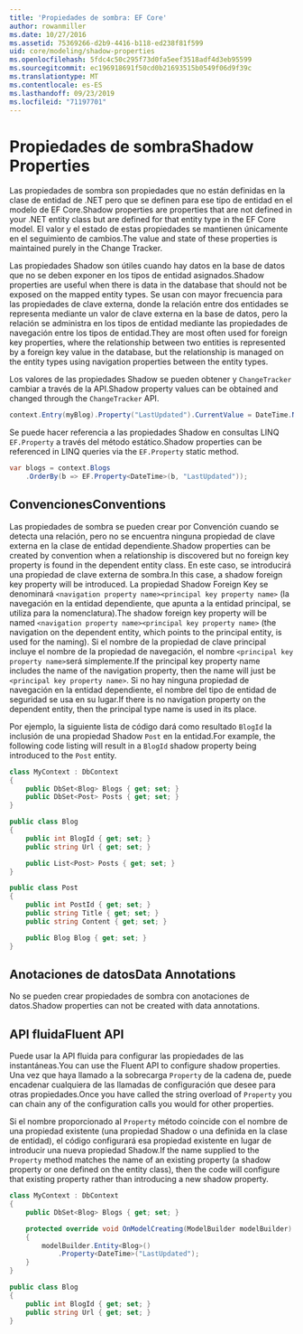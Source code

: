 ```yaml
---
title: 'Propiedades de sombra: EF Core'
author: rowanmiller
ms.date: 10/27/2016
ms.assetid: 75369266-d2b9-4416-b118-ed238f81f599
uid: core/modeling/shadow-properties
ms.openlocfilehash: 5fdc4c50c295f73d0fa5eef3518adf4d3eb95599
ms.sourcegitcommit: ec196918691f50cd0b21693515b0549f06d9f39c
ms.translationtype: MT
ms.contentlocale: es-ES
ms.lasthandoff: 09/23/2019
ms.locfileid: "71197701"
---
```

# <a name="shadow-properties"></a><span data-ttu-id="d9040-102">Propiedades de sombra</span><span class="sxs-lookup"><span data-stu-id="d9040-102">Shadow Properties</span></span>

<span data-ttu-id="d9040-103">Las propiedades de sombra son propiedades que no están definidas en la clase de entidad de .NET pero que se definen para ese tipo de entidad en el modelo de EF Core.</span><span class="sxs-lookup"><span data-stu-id="d9040-103">Shadow properties are properties that are not defined in your .NET entity class but are defined for that entity type in the EF Core model.</span></span> <span data-ttu-id="d9040-104">El valor y el estado de estas propiedades se mantienen únicamente en el seguimiento de cambios.</span><span class="sxs-lookup"><span data-stu-id="d9040-104">The value and state of these properties is maintained purely in the Change Tracker.</span></span>

<span data-ttu-id="d9040-105">Las propiedades Shadow son útiles cuando hay datos en la base de datos que no se deben exponer en los tipos de entidad asignados.</span><span class="sxs-lookup"><span data-stu-id="d9040-105">Shadow properties are useful when there is data in the database that should not be exposed on the mapped entity types.</span></span> <span data-ttu-id="d9040-106">Se usan con mayor frecuencia para las propiedades de clave externa, donde la relación entre dos entidades se representa mediante un valor de clave externa en la base de datos, pero la relación se administra en los tipos de entidad mediante las propiedades de navegación entre los tipos de entidad.</span><span class="sxs-lookup"><span data-stu-id="d9040-106">They are most often used for foreign key properties, where the relationship between two entities is represented by a foreign key value in the database, but the relationship is managed on the entity types using navigation properties between the entity types.</span></span>

<span data-ttu-id="d9040-107">Los valores de las propiedades Shadow se pueden obtener y `ChangeTracker` cambiar a través de la API.</span><span class="sxs-lookup"><span data-stu-id="d9040-107">Shadow property values can be obtained and changed through the `ChangeTracker` API.</span></span>

``` csharp
context.Entry(myBlog).Property("LastUpdated").CurrentValue = DateTime.Now;
```

<span data-ttu-id="d9040-108">Se puede hacer referencia a las propiedades Shadow en consultas LINQ `EF.Property` a través del método estático.</span><span class="sxs-lookup"><span data-stu-id="d9040-108">Shadow properties can be referenced in LINQ queries via the `EF.Property` static method.</span></span>

``` csharp
var blogs = context.Blogs
    .OrderBy(b => EF.Property<DateTime>(b, "LastUpdated"));
```

## <a name="conventions"></a><span data-ttu-id="d9040-109">Convenciones</span><span class="sxs-lookup"><span data-stu-id="d9040-109">Conventions</span></span>

<span data-ttu-id="d9040-110">Las propiedades de sombra se pueden crear por Convención cuando se detecta una relación, pero no se encuentra ninguna propiedad de clave externa en la clase de entidad dependiente.</span><span class="sxs-lookup"><span data-stu-id="d9040-110">Shadow properties can be created by convention when a relationship is discovered but no foreign key property is found in the dependent entity class.</span></span> <span data-ttu-id="d9040-111">En este caso, se introducirá una propiedad de clave externa de sombra.</span><span class="sxs-lookup"><span data-stu-id="d9040-111">In this case, a shadow foreign key property will be introduced.</span></span> <span data-ttu-id="d9040-112">La propiedad Shadow Foreign Key se denominará `<navigation property name><principal key property name>` (la navegación en la entidad dependiente, que apunta a la entidad principal, se utiliza para la nomenclatura).</span><span class="sxs-lookup"><span data-stu-id="d9040-112">The shadow foreign key property will be named `<navigation property name><principal key property name>` (the navigation on the dependent entity, which points to the principal entity, is used for the naming).</span></span> <span data-ttu-id="d9040-113">Si el nombre de la propiedad de clave principal incluye el nombre de la propiedad de navegación, el nombre `<principal key property name>`será simplemente.</span><span class="sxs-lookup"><span data-stu-id="d9040-113">If the principal key property name includes the name of the navigation property, then the name will just be `<principal key property name>`.</span></span> <span data-ttu-id="d9040-114">Si no hay ninguna propiedad de navegación en la entidad dependiente, el nombre del tipo de entidad de seguridad se usa en su lugar.</span><span class="sxs-lookup"><span data-stu-id="d9040-114">If there is no navigation property on the dependent entity, then the principal type name is used in its place.</span></span>

<span data-ttu-id="d9040-115">Por ejemplo, la siguiente lista de código dará como resultado `BlogId` la inclusión de una propiedad Shadow `Post` en la entidad.</span><span class="sxs-lookup"><span data-stu-id="d9040-115">For example, the following code listing will result in a `BlogId` shadow property being introduced to the `Post` entity.</span></span>

<!-- [!code-csharp[Main](samples/core/Modeling/Conventions/ShadowForeignKey.cs)] -->
``` csharp
class MyContext : DbContext
{
    public DbSet<Blog> Blogs { get; set; }
    public DbSet<Post> Posts { get; set; }
}

public class Blog
{
    public int BlogId { get; set; }
    public string Url { get; set; }

    public List<Post> Posts { get; set; }
}

public class Post
{
    public int PostId { get; set; }
    public string Title { get; set; }
    public string Content { get; set; }

    public Blog Blog { get; set; }
}
```

## <a name="data-annotations"></a><span data-ttu-id="d9040-116">Anotaciones de datos</span><span class="sxs-lookup"><span data-stu-id="d9040-116">Data Annotations</span></span>

<span data-ttu-id="d9040-117">No se pueden crear propiedades de sombra con anotaciones de datos.</span><span class="sxs-lookup"><span data-stu-id="d9040-117">Shadow properties can not be created with data annotations.</span></span>

## <a name="fluent-api"></a><span data-ttu-id="d9040-118">API fluida</span><span class="sxs-lookup"><span data-stu-id="d9040-118">Fluent API</span></span>

<span data-ttu-id="d9040-119">Puede usar la API fluida para configurar las propiedades de las instantáneas.</span><span class="sxs-lookup"><span data-stu-id="d9040-119">You can use the Fluent API to configure shadow properties.</span></span> <span data-ttu-id="d9040-120">Una vez que haya llamado a la sobrecarga `Property` de la cadena de, puede encadenar cualquiera de las llamadas de configuración que desee para otras propiedades.</span><span class="sxs-lookup"><span data-stu-id="d9040-120">Once you have called the string overload of `Property` you can chain any of the configuration calls you would for other properties.</span></span>

<span data-ttu-id="d9040-121">Si el nombre proporcionado al `Property` método coincide con el nombre de una propiedad existente (una propiedad Shadow o una definida en la clase de entidad), el código configurará esa propiedad existente en lugar de introducir una nueva propiedad Shadow.</span><span class="sxs-lookup"><span data-stu-id="d9040-121">If the name supplied to the `Property` method matches the name of an existing property (a shadow property or one defined on the entity class), then the code will configure that existing property rather than introducing a new shadow property.</span></span>

<!-- [!code-csharp[Main](samples/core/Modeling/FluentAPI/ShadowProperty.cs?highlight=7,8)] -->
``` csharp
class MyContext : DbContext
{
    public DbSet<Blog> Blogs { get; set; }

    protected override void OnModelCreating(ModelBuilder modelBuilder)
    {
        modelBuilder.Entity<Blog>()
            .Property<DateTime>("LastUpdated");
    }
}

public class Blog
{
    public int BlogId { get; set; }
    public string Url { get; set; }
}
```
